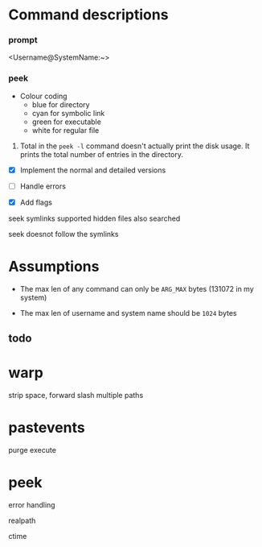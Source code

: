 # Command descriptions

### prompt

<Username@SystemName:~>

### peek
- Colour coding
    - blue for directory
    - cyan for symbolic link
    - green for executable
    - white for regular file

1. Total in the `peek -l` command doesn't actually print the disk usage. It prints the total number of entries in the directory.

- [x] Implement the normal and detailed versions
- [ ] Handle errors
- [x] Add flags



seek
symlinks supported
hidden files also searched



seek doesnot follow the symlinks


# Assumptions
- The max len of any command can only be `ARG_MAX` bytes (131072 in my system)

- The max len of username and system name should be `1024` bytes



## todo
# warp
strip space, forward slash
multiple paths

# pastevents
purge
execute

# peek 
error handling





realpath

ctime